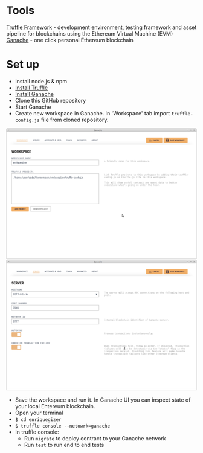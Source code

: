 # Tools

[Truffle Framework](https://truffleframework.com/docs/truffle/overview) - development environment, testing framework and asset pipeline for blockchains using the Ethereum Virtual Machine (EVM)  
[Ganache](https://truffleframework.com/ganache) - one click personal Ethereum blockchain  

# Set up

- Install node.js & npm
- [Install Truffle](https://truffleframework.com/docs/truffle/getting-started/installation)
- [Install Ganache](https://truffleframework.com/ganache)
- Clone this GitHub repository
- Start Ganache
- Create new workspace in Ganache. In 'Workspace' tab import `truffle-config.js` file from cloned repository.

![](./docs/ganache-1.png)
![](./docs/ganache-2.png)

- Save the workspace and run it. In Ganache UI you can inspect state of your local Ehtereum blockchain.
- Open your terminal
- `$ cd enriquegizer`
- `$ truffle console --netowrk=ganache`
- In truffle console:
  - Run `migrate` to deploy contract to your Ganache network
  - Run `test` to run end to end tests
